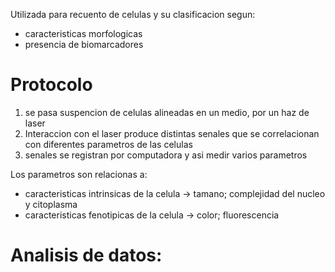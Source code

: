 Utilizada para recuento de celulas y su clasificacion segun:
- caracteristicas morfologicas
- presencia de biomarcadores

# Protocolo
1. se pasa suspencion de celulas alineadas en un medio, por un haz de laser
2. Interaccion con el laser produce distintas senales que se correlacionan con diferentes parametros de las celulas
3. senales se registran por computadora y asi medir varios parametros 

Los parametros son relacionas a:
- caracteristicas intrinsicas de la celula → tamano; complejidad del nucleo y citoplasma
- caracteristicas fenotipicas de la celula → color; fluorescencia

# Analisis de datos:


